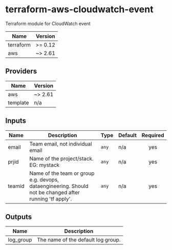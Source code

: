 # terraform-aws-cloudwatch-event
Terraform module for CloudWatch event


| Name | Version |
|------|---------|
| terraform | >= 0.12 |
| aws | ~> 2.61 |

## Providers

| Name | Version |
|------|---------|
| aws | ~> 2.61 |
| template | n/a |

## Inputs

| Name | Description | Type | Default | Required |
|------|-------------|------|---------|:--------:|
| email | Team email, not individual email | `any` | n/a | yes |
| prjid | Name of the project/stack.  EG: mystack | `any` | n/a | yes |
| teamid | Name of the team or group e.g. devops, dataengineering. Should not be changed after running 'tf apply'. | `any` | n/a | yes |

## Outputs

| Name | Description |
|------|-------------|
| log\_group | The name of the default log group. |

